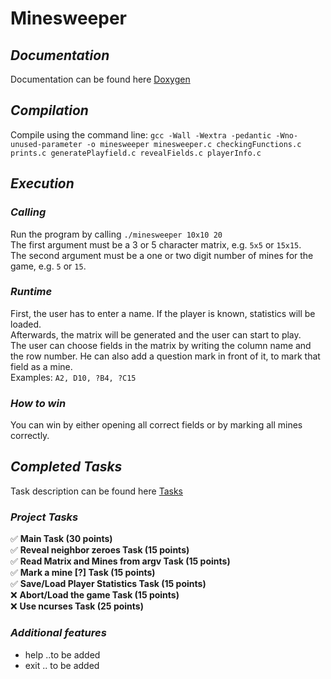 # Minesweeper
## *Documentation*
Documentation can be found here [Doxygen](doxygen/)
## *Compilation*
Compile using the command line: `gcc -Wall -Wextra -pedantic -Wno-unused-parameter -o minesweeper minesweeper.c checkingFunctions.c prints.c generatePlayfield.c revealFields.c playerInfo.c`  
## *Execution*
### *Calling*
Run the program by calling `./minesweeper 10x10 20`  
The first argument must be a 3 or 5 character matrix, e.g. `5x5` or `15x15`.  
The second argument must be a one or two digit number of mines for the game, e.g. `5` or `15`.  
### *Runtime*
First, the user has to enter a name. 
If the player is known, statistics will be loaded.  
Afterwards, the matrix will be generated and the user can start to play.  
The user can choose fields in the matrix by writing the column name and the row number. He can also add a question mark in front of it, to mark that field as a mine.  
Examples: `A2, D10, ?B4, ?C15`  
### *How to win*
You can win by either opening all correct fields or by marking all mines correctly.  
## *Completed Tasks*
Task description can be found here [Tasks](TASK.adoc)
### *Project Tasks*
:white_check_mark: **Main Task (30 points)**  
:white_check_mark: **Reveal neighbor zeroes Task (15 points)**  
:white_check_mark: **Read Matrix and Mines from argv Task (15 points)**  
:white_check_mark: **Mark a mine [?] Task (15 points)**  
:white_check_mark: **Save/Load Player Statistics Task (15 points)**  
:x: **Abort/Load the game Task (15 points)**  
:x: **Use ncurses Task (25 points)**
### *Additional features*
* help ..to be added  
* exit .. to be added  
